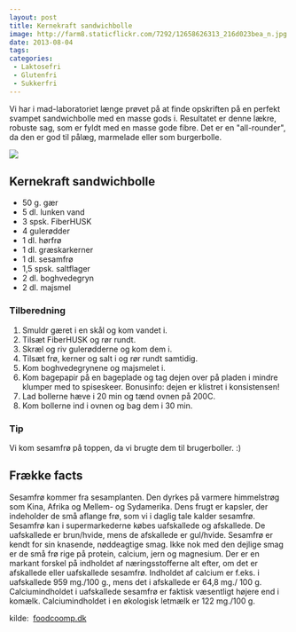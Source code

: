 ```yaml
---
layout: post
title: Kernekraft sandwichbolle
image: http://farm8.staticflickr.com/7292/12658626313_216d023bea_n.jpg
date: 2013-08-04
tags:
categories:
 - Laktosefri
 - Glutenfri
 - Sukkerfri
---
```


Vi har i mad-laboratoriet længe prøvet på at finde opskriften på en perfekt
svampet sandwichbolle med en masse gods i.
Resultatet er denne lækre, robuste sag, som er fyldt med en masse gode fibre.
Det er en "all-rounder", da den er god til pålæg, marmelade eller som
burgerbolle. 

[ ![](http://2.bp.blogspot.com/-fh8dcHRNhU8/Uf6uyejEepI/AAAAAAAABB8/xKySJNBX9QA/s1600/Kernekraft_sandwichbolle.jpg) ](http://2.bp.blogspot.com/-fh8dcHRNhU8/Uf6uyejEepI/AAAAAAAABB8/xKySJNBX9QA/s1600/Kernekraft_sandwichbolle.jpg)

## Kernekraft sandwichbolle
- 50 g. gær 
- 5 dl. lunken vand 
- 3 spsk. FiberHUSK 
- 4 gulerødder 
- 1 dl. hørfrø
- 1 dl. græskarkerner
- 1 dl. sesamfrø
- 1,5 spsk. saltflager
- 2 dl. boghvedegryn
- 2 dl. majsmel

### Tilberedning
1. Smuldr gæret i en skål og kom vandet i.
2. Tilsæt FiberHUSK og rør rundt.
3. Skræl og riv gulerødderne og kom dem i.
4. Tilsæt frø, kerner og salt i og rør rundt samtidig.
5. Kom boghvedegrynene og majsmelet i.
6. Kom bagepapir på en bageplade og tag dejen over på pladen i mindre klumper
   med to spiseskeer. Bonusinfo: dejen er klistret i konsistensen! 
7. Lad bollerne hæve i 20 min og tænd ovnen på 200C.
8. Kom bollerne ind i ovnen og bag dem i 30 min.

### Tip
Vi kom sesamfrø på toppen, da vi brugte dem til brugerboller. :)

## Frække facts
Sesamfrø kommer fra sesamplanten. Den dyrkes på varmere himmelstrøg som Kina,
Afrika og Mellem- og Sydamerika. Dens frugt er kapsler, der indeholder de små
aflange frø, som vi i daglig tale kalder sesamfrø.
Sesamfrø kan i supermarkederne købes uafskallede og afskallede. De uafskallede
er brun/hvide, mens de afskallede er gul/hvide. Sesamfrø er kendt for sin
knasende, nøddeagtige smag. Ikke nok med den dejlige smag er de små frø rige på
protein, calcium, jern og magnesium. Der er en markant forskel på indholdet af
næringsstofferne alt efter, om det er afskallede eller uafskallede sesamfrø.
Indholdet af calcium er f.eks. i uafskallede 959 mg./100 g., mens det i
afskallede er 64,8 mg./ 100 g. Calciumindholdet i uafskallede sesamfrø er
faktisk væsentligt højere end i komælk. Calciumindholdet i en økologisk letmælk
er 122 mg./100 g.

kilde:  [foodcoomp.dk](http://www.foodcoomp.dk/)
